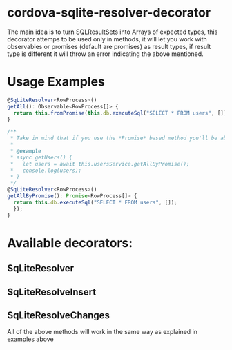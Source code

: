 # cordova-sqlite-resolver-decorator
The main idea is to turn SQLResultSets into Arrays of expected types, this decorator attemps to be used only in methods, it will let you work with observables or promises (default are promises) as result types, if result type is different it will throw an error indicating the above mentioned.

# Usage Examples
```typescript
@SqLiteResolver<RowProcess>()
getAll(): Observable<RowProcess[]> {
  return this.fromPromise(this.db.executeSql("SELECT * FROM users", []));
}

/**
 * Take in mind that if you use the *Promise* based method you'll be able to use async/await sintax without problems
 * 
 * @example
 * async getUsers() {
 *   let users = await this.usersService.getAllByPromise();
 *   console.log(users);
 * }
 */
@SqLiteResolver<RowProcess>()
getAllByPromise(): Promise<RowProcess[]> {
  return this.db.executeSql("SELECT * FROM users", []);
  });
}
```

# Available decorators:
## SqLiteResolver
## SqLiteResolveInsert
## SqLiteResolveChanges

All of the above methods will work in the same way as explained in examples above